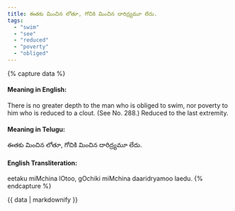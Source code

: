 ```yaml
---
title: ఈతకు మించిన లోతూ, గోచికి మించిన దారిద్ర్యమూ లేదు.
tags:
  - "swim"
  - "see"
  - "reduced"
  - "poverty"
  - "obliged"
---
```


{% capture data %}
#### Meaning in English:
There is no greater depth to the man who is obliged to swim, nor poverty to him who is reduced to a clout.
(See No. 288.)
Reduced to the last extremity.

#### Meaning in Telugu:
ఈతకు మించిన లోతూ, గోచికి మించిన దారిద్ర్యమూ లేదు.

#### English Transliteration:
eetaku miMchina lOtoo, gOchiki miMchina daaridryamoo laedu.
{% endcapture %}

<div class="notice">{{ data | markdownify }}</div>

